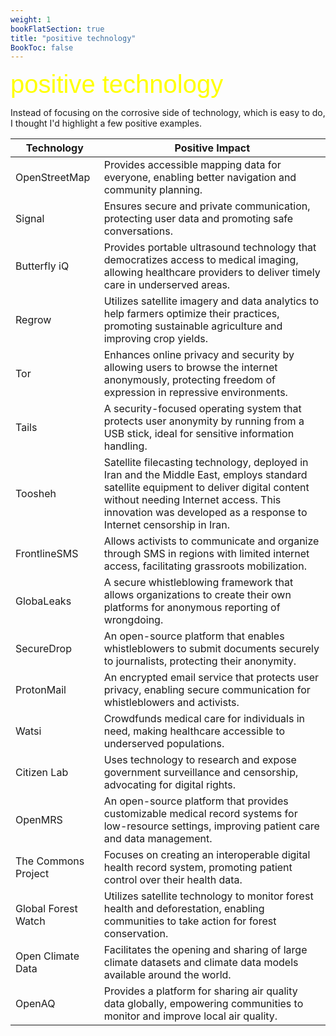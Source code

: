 ```yaml
---
weight: 1
bookFlatSection: true
title: "positive technology"
BookToc: false
---
```

<span style="font-family: 'AlteHaasGrotesk-Bold', sans-serif; color: yellow; font-size: 40px;">positive technology</span>

Instead of focusing on the corrosive side of technology, which is easy to do, I thought I'd highlight a few positive examples.

| Technology    | Positive Impact                                 |
|---------------|-------------------------------------------------|
| OpenStreetMap | Provides accessible mapping data for everyone, enabling better navigation and community planning. |
| Signal        | Ensures secure and private communication, protecting user data and promoting safe conversations. |
| Butterfly iQ	| Provides portable ultrasound technology that democratizes access to medical imaging, allowing healthcare providers to deliver timely care in underserved areas. |
| Regrow	    | Utilizes satellite imagery and data analytics to help farmers optimize their practices, promoting sustainable agriculture and improving crop yields. |
| Tor           | Enhances online privacy and security by allowing users to browse the internet anonymously, protecting freedom of expression in repressive environments. |
| Tails         | A security-focused operating system that protects user anonymity by running from a USB stick, ideal for sensitive information handling. |
| Toosheh       | Satellite filecasting technology, deployed in Iran and the Middle East, employs standard satellite equipment to deliver digital content without needing Internet access. This innovation was developed as a response to Internet censorship in Iran. |
| FrontlineSMS  | Allows activists to communicate and organize through SMS in regions with limited internet access, facilitating grassroots mobilization. |
| GlobaLeaks    | A secure whistleblowing framework that allows organizations to create their own platforms for anonymous reporting of wrongdoing. |
| SecureDrop    | An open-source platform that enables whistleblowers to submit documents securely to journalists, protecting their anonymity. |
| ProtonMail    | An encrypted email service that protects user privacy, enabling secure communication for whistleblowers and activists. |
| Watsi	        | Crowdfunds medical care for individuals in need, making healthcare accessible to underserved populations. |
| Citizen Lab   | Uses technology to research and expose government surveillance and censorship, advocating for digital rights. |
| OpenMRS       | An open-source platform that provides customizable medical record systems for low-resource settings, improving patient care and data management. |
| The Commons Project | Focuses on creating an interoperable digital health record system, promoting patient control over their health data. |
| Global Forest Watch | Utilizes satellite technology to monitor forest health and deforestation, enabling communities to take action for forest conservation. |
| Open Climate Data | Facilitates the opening and sharing of large climate datasets and climate data models available around the world. |
| OpenAQ        | Provides a platform for sharing air quality data globally, empowering communities to monitor and improve local air quality. |